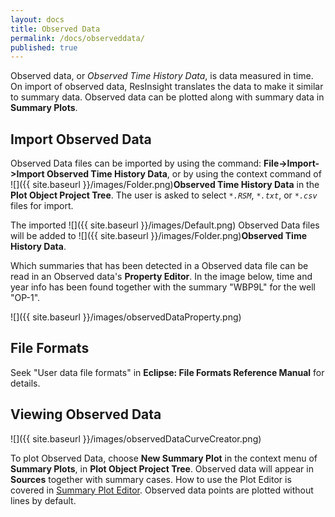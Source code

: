 ```yaml
---
layout: docs
title: Observed Data
permalink: /docs/observeddata/
published: true
---
```


Observed data, or *Observed Time History Data*, is data measured in time. On import of observed data, ResInsight translates the data to make it similar to summary data. Observed data can be plotted along with summary data in **Summary Plots**.

## Import Observed Data

Observed Data files can be imported by using the command: **File->Import->Import Observed Time History Data**, or by using the context command of ![]({{ site.baseurl }}/images/Folder.png)**Observed Time History Data** in the **Plot Object Project Tree**. The user is asked to select _`*.RSM`_, _`*.txt`_, or _`*.csv`_ files for import.

The imported ![]({{ site.baseurl }}/images/Default.png) Observed Data files will be added to ![]({{ site.baseurl }}/images/Folder.png)**Observed Time History Data**. 

Which summaries that has been detected in a Observed data file can be read in an Observed data's **Property Editor**. In the image below, time and year info has been found together with the summary "WBP9L" for the well "OP-1".

![]({{ site.baseurl }}/images/observedDataProperty.png)

## File Formats
Seek "User data file formats" in **Eclipse: File Formats Reference Manual** for details.

## Viewing Observed Data

![]({{ site.baseurl }}/images/observedDataCurveCreator.png)

To plot Observed Data, choose **New Summary Plot** in the context menu of **Summary Plots**, in **Plot Object Project Tree**. Observed data will appear in **Sources** together with summary cases. How to use the Plot Editor is covered in [Summary Plot Editor]({{site.baseurl}}/docs/summaryploteditor). Observed data points are plotted without lines by default.
